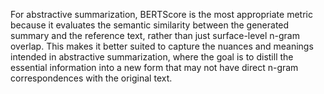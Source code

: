 For abstractive summarization, BERTScore is the most appropriate metric because it evaluates the semantic similarity between the generated summary and the reference text, rather than just surface-level n-gram overlap. This makes it better suited to capture the nuances and meanings intended in abstractive summarization, where the goal is to distill the essential information into a new form that may not have direct n-gram correspondences with the original text.
